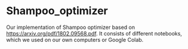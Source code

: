 # Shampoo_optimizer
Our implementation of Shampoo optimizer based on https://arxiv.org/pdf/1802.09568.pdf.
It consists of different notebooks, which we used on our own computers or Google Colab.
